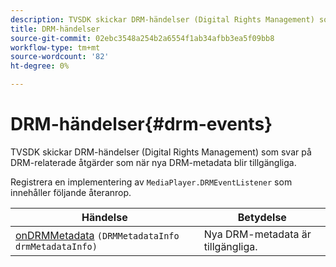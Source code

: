 ```yaml
---
description: TVSDK skickar DRM-händelser (Digital Rights Management) som svar på DRM-relaterade åtgärder som när nya DRM-metadata blir tillgängliga.
title: DRM-händelser
source-git-commit: 02ebc3548a254b2a6554f1ab34afbb3ea5f09bb8
workflow-type: tm+mt
source-wordcount: '82'
ht-degree: 0%

---
```


# DRM-händelser{#drm-events}

TVSDK skickar DRM-händelser (Digital Rights Management) som svar på DRM-relaterade åtgärder som när nya DRM-metadata blir tillgängliga.

Registrera en implementering av `MediaPlayer.DRMEventListener` som innehåller följande återanrop.

| Händelse | Betydelse |
|---|---|
| [onDRMMetadata](https://help.adobe.com/en_US/primetime/api/psdk/javadoc_1.4/com/adobe/mediacore/MediaPlayer.DRMEventListener.html#onDRMMetadata(DRMMetadataInfo)) `(DRMMetadataInfo drmMetadataInfo)` | Nya DRM-metadata är tillgängliga. |
